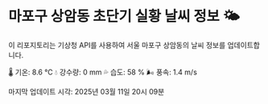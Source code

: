 
# 마포구 상암동 초단기 실황 날씨 정보 🌤️

이 리포지토리는 기상청 API를 사용하여 서울 마포구 상암동의 날씨 정보를 업데이트합니다. 

🌡️ 기온: 8.6 ℃
💧 강수량: 0 mm
💦 습도: 58 %
🌬️ 풍속: 1.4 m/s

마지막 업데이트 시각: 2025년 03월 11일 20시 09분    
